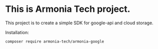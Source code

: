 This is Armonia Tech project.
===================================================================

This project is to create a simple SDK for google-api and cloud storage.
 
Installation: 

`composer require armonia-tech/armonia-google`